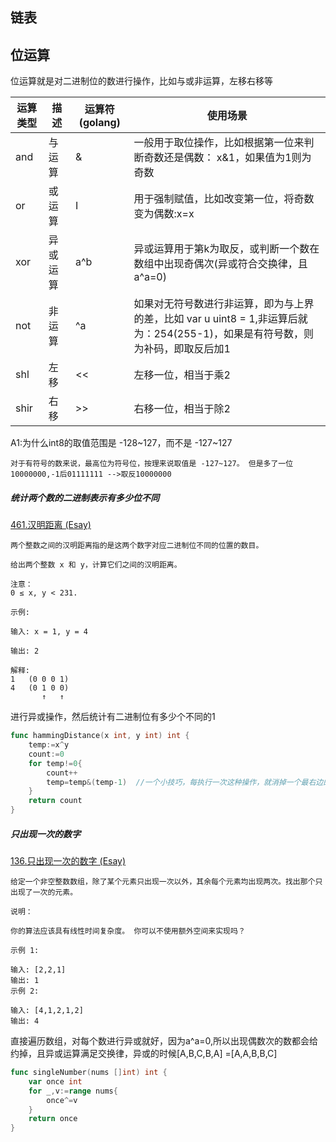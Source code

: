 ## 链表




## 位运算

位运算就是对二进制位的数进行操作，比如与或非运算，左移右移等

| 运算类型 |   描述   |  运算符(golang) |                                                            使用场景                                                            |
|----------|----------|---|--------------------------------------------------------------------------------------------------------------------------------|
| and      | 与运算   |  & | 一般用于取位操作，比如根据第一位来判断奇数还是偶数： x&1，如果值为1则为奇数                                                    |
| or       | 或运算   |  I | 用于强制赋值，比如改变第一位，将奇数变为偶数:x=x                                                                               |
| xor      | 异或运算 |  a^b | 异或运算用于第k为取反，或判断一个数在数组中出现奇偶次(异或符合交换律，且a^a=0)                                                 |
| not      | 非运算   |  ^a | 如果对无符号数进行非运算，即为与上界的差，比如 var u uint8 = 1,非运算后就为：254(255-1)，如果是有符号数，则为补码，即取反后加1 |
| shl      | 左移     |<<                                                                                                                                 |左移一位，相当于乘2
| shir     | 右移     |  >> |右移一位，相当于除2                                                                                                                                |




A1:为什么int8的取值范围是 -128~127，而不是 -127~127
	
	对于有符号的数来说，最高位为符号位，按理来说取值是 -127~127。 但是多了一位 10000000,-1后01111111 -->取反10000000
	
##### 统计两个数的二进制表示有多少位不同
[461.汉明距离 (Esay)](https://leetcode-cn.com/problems/hamming-distance/)
```
两个整数之间的汉明距离指的是这两个数字对应二进制位不同的位置的数目。

给出两个整数 x 和 y，计算它们之间的汉明距离。

注意：
0 ≤ x, y < 231.

示例:

输入: x = 1, y = 4

输出: 2

解释:
1   (0 0 0 1)
4   (0 1 0 0)
       ↑   ↑

```
进行异或操作，然后统计有二进制位有多少个不同的1
```go
func hammingDistance(x int, y int) int {
    temp:=x^y
    count:=0
    for temp!=0{
        count++
        temp=temp&(temp-1)  //一个小技巧，每执行一次这种操作，就消掉一个最右边的1
    }
    return count
}
```

##### 只出现一次的数字

[136.只出现一次的数字 (Esay)
](https://leetcode-cn.com/problems/single-number/)

```
给定一个非空整数数组，除了某个元素只出现一次以外，其余每个元素均出现两次。找出那个只出现了一次的元素。

说明：

你的算法应该具有线性时间复杂度。 你可以不使用额外空间来实现吗？

示例 1:

输入: [2,2,1]
输出: 1
示例 2:

输入: [4,1,2,1,2]
输出: 4
```
直接遍历数组，对每个数进行异或就好，因为a^a=0,所以出现偶数次的数都会给约掉，且异或运算满足交换律，异或的时候[A,B,C,B,A] =[A,A,B,B,C]
```go
func singleNumber(nums []int) int {
    var once int
    for _,v:=range nums{
        once^=v
    }
    return once
}
```